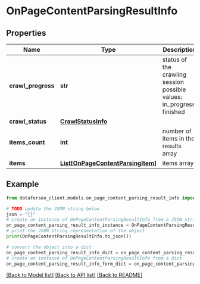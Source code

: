 # OnPageContentParsingResultInfo


## Properties

Name | Type | Description | Notes
------------ | ------------- | ------------- | -------------
**crawl_progress** | **str** | status of the crawling session possible values: in_progress, finished | [optional] 
**crawl_status** | [**CrawlStatusInfo**](CrawlStatusInfo.md) |  | [optional] 
**items_count** | **int** | number of items in the results array | [optional] 
**items** | [**List[OnPageContentParsingItem]**](OnPageContentParsingItem.md) | items array | [optional] 

## Example

```python
from dataforseo_client.models.on_page_content_parsing_result_info import OnPageContentParsingResultInfo

# TODO update the JSON string below
json = "{}"
# create an instance of OnPageContentParsingResultInfo from a JSON string
on_page_content_parsing_result_info_instance = OnPageContentParsingResultInfo.from_json(json)
# print the JSON string representation of the object
print(OnPageContentParsingResultInfo.to_json())

# convert the object into a dict
on_page_content_parsing_result_info_dict = on_page_content_parsing_result_info_instance.to_dict()
# create an instance of OnPageContentParsingResultInfo from a dict
on_page_content_parsing_result_info_form_dict = on_page_content_parsing_result_info.from_dict(on_page_content_parsing_result_info_dict)
```
[[Back to Model list]](../README.md#documentation-for-models) [[Back to API list]](../README.md#documentation-for-api-endpoints) [[Back to README]](../README.md)



